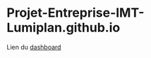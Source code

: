 # Projet-Entreprise-IMT-Lumiplan.github.io

Lien du [dashboard](https://projet-entreprise-imt-lumiplan.github.io/)
